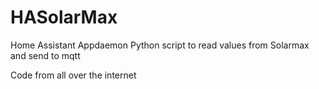 # HASolarMax
Home Assistant Appdaemon Python script to read values from Solarmax and send to mqtt

Code from all over the internet
